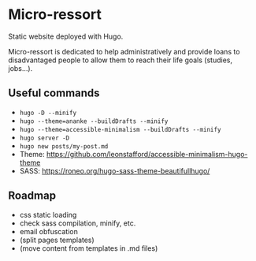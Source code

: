 # Micro-ressort

Static website deployed with Hugo.

Micro-ressort is dedicated to help administratively and provide loans to disadvantaged people to allow them to reach their life goals (studies, jobs…).

## Useful commands

- `hugo -D --minify`
- `hugo --theme=ananke --buildDrafts --minify`
- `hugo --theme=accessible-minimalism --buildDrafts --minify`
- `hugo server -D`
- `hugo new posts/my-post.md`
- Theme: https://github.com/leonstafford/accessible-minimalism-hugo-theme
- SASS: https://roneo.org/hugo-sass-theme-beautifullhugo/

## Roadmap

- css static loading
- check sass compilation, minify, etc.
- email obfuscation
- (split pages templates)
- (move content from templates in .md files)
